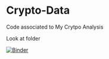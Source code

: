# Crypto-Data


Code associated to My Crytpo Analysis 

Look at folder 



[![Binder](https://mybinder.org/badge_logo.svg)](https://mybinder.org/v2/gh/OmarElsafy/Crypto-Data-/6229831b619d8992a9d3a07ccdba5daf5a5275c1)



